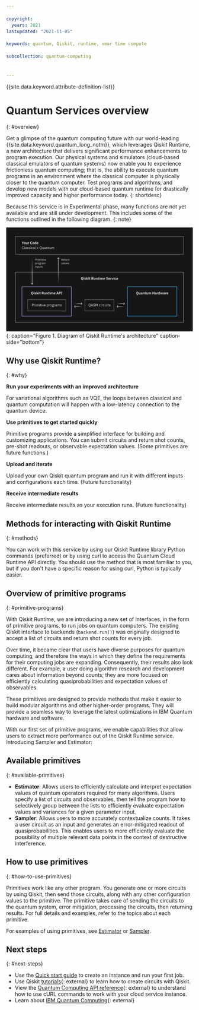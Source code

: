 ```yaml
---

copyright:
  years: 2021
lastupdated: "2021-11-05"

keywords: quantum, Qiskit, runtime, near time compute

subcollection: quantum-computing


---
```


{{site.data.keyword.attribute-definition-list}}

# Quantum Services overview
{: #overview}

Get a glimpse of the quantum computing future with our world-leading {{site.data.keyword.quantum_long_notm}}, which leverages Qiskit Runtime, a new architecture that delivers significant performance enhancements to program execution. Our physical systems and simulators (cloud-based classical emulators of quantum systems) now enable you to experience frictionless quantum computing; that is, the ability to execute quantum programs in an environment where the classical computer is physically closer to the quantum computer.  Test programs and algorithms, and develop new models with our cloud-based quantum runtime for drastically improved capacity and higher performance today.
{: shortdesc}

Because this service is in Experimental phase, many functions are not yet available and are still under development. This includes some of the functions outlined in the following diagram.
{: note}


![A user is shown running the Qiskit program via APIs that control the Qiskit Runtime Manager.](images/Qiskit_Runtime_architecture.png "Qiskit Runtime architecture diagram"){: caption="Figure 1. Diagram of Qiskit Runtime's architecture" caption-side="bottom"}


## Why use Qiskit Runtime?
{: #why}

**Run your experiments with an improved architecture**

For variational algorithms such as VQE, the loops between classical and quantum computation will happen with a low-latency connection to the quantum device.

**Use primitives to get started quickly**

Primitive programs provide a simplified interface for building and customizing applications. You can submit circuits and return shot counts, pre-shot readouts, or observable expectation values. (Some primitives are future functions.)

**Upload and iterate**

Upload your own Qiskit quantum program and run it with different inputs and configurations each time. (Future functionality)

**Receive intermediate results**

Receive intermediate results as your execution runs. (Future functionality)

## Methods for interacting with Qiskit Runtime
{: #methods}

You can work with this service by using our Qiskit Runtime library Python commands (preferred) or by using curl to access the Quantum Cloud Runtime API directly. You should use the method that is most familiar to you, but if you don't have a specific reason for using curl, Python  is typically easier.


## Overview of primitive programs
{: #primitive-programs}

With Qiskit Runtime, we are introducing a new set of interfaces, in the form of primitive programs, to run jobs on quantum computers. The existing Qiskit interface to backends (`backend.run()`) was originally designed to accept a list of circuits and return shot counts for every job.

Over time, it became clear that users have diverse purposes for quantum computing, and therefore the ways in which they define the requirements for their computing jobs are expanding. Consequently, their results also look different. For example, a user doing algorithm research and development cares about information beyond counts; they are more focused on efficiently calculating quasiprobabilities and expectation values of observables.

These primitives are designed to provide methods that make it easier to build modular algorithms and other higher-order programs. They will provide a seamless way to leverage the latest optimizations in IBM Quantum hardware and software.   

With our first set of primitive programs, we enable capabilities that allow users to extract more performance out of the Qiskit Runtime service.  Introducing Sampler and Estimator:

## Available primitives
{: #available-primitives}

* **Estimator**: Allows users to efficiently calculate and interpret expectation values of quantum operators required for many algorithms. Users specify a list of circuits and observables, then tell the program how to selectively group between the lists to efficiently evaluate expectation values and variances for a given parameter input.
* **Sampler**: Allows users to more accurately contextualize counts. It takes a user circuit as an input and generates an error-mitigated readout of quasiprobabilities. This enables users to more efficiently evaluate the possibility of multiple relevant data points in the context of destructive interference. 

## How to use primitives
{: #how-to-use-primitives}

Primitives work like any other program.  You generate one or more circuits by using Qiskit, then send those circuits, along with any other configuration values to the primitive. The primitive takes care of sending the circuits to the quantum system, error mitigation, processing the circuits, then returning results.  For full details and examples, refer to the topics about each primitive.

For examples of using primitives, see [Estimator](/docs/quantum-computing?topic=quantum-computing-example-estimator) or  [Sampler](/docs/quantum-computing?topic=quantum-computing-example-sampler).


## Next steps
{: #next-steps}

- Use the [Quick start guide](/docs/quantum-computing?topic=quantum-computing-quickstart) to create an instance and run your first job.
- Use Qiskit [tutorials](https://qiskit.org/documentation/tutorials.html){: external} to learn how to create circuits with Qiskit.
- View the [Quantum Computing API reference](/apidocs/quantum-computing){: external} to understand how to use cURL commands to work with your cloud service instance.
- Learn about [IBM Quantum Computing](https://www.ibm.com/quantum-computing/){: external}

